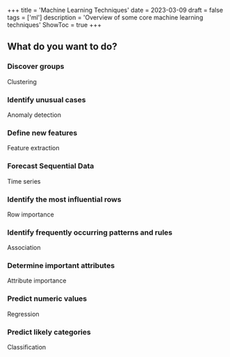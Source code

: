 +++
title = 'Machine Learning Techniques'
date = 2023-03-09
draft = false
tags = ['ml']
description = 'Overview of some core machine learning techniques'
ShowToc = true
+++

## What do you want to do?

### Discover groups
Clustering

### Identify unusual cases
Anomaly detection

### Define new features
Feature extraction

### Forecast Sequential Data
Time series

### Identify the most influential rows
Row importance

### Identify frequently occurring patterns and rules 
Association

### Determine important attributes
Attribute importance

### Predict numeric values
Regression

### Predict likely categories
Classification





